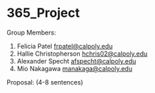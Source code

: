 # 365_Project

Group Members:
1. Felicia Patel frpatel@calpoly.edu
2. Hallie Christopherson hchris02@calpoly.edu
4. Alexander Specht afspecht@calpoly.edu
5. Mio Nakagawa manakaga@calpoly.edu

Proposal: (4-8 sentences)


